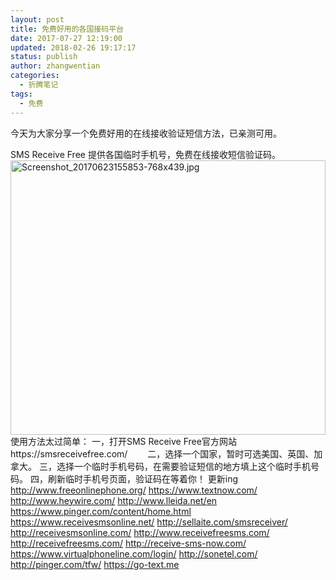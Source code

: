 ```yaml
---
layout: post
title: 免费好用的各国接码平台
date: 2017-07-27 12:19:00
updated: 2018-02-26 19:17:17
status: publish
author: zhangwentian
categories: 
  - 折腾笔记
tags: 
  - 免费
---
```


今天为大家分享一个免费好用的在线接收验证短信方法，已亲测可用。

SMS Receive Free 提供各国临时手机号，免费在线接收短信验证码。
<a target="_blank" href="https://xtboke.cn/content/uploadfile/201707/01071501129482.jpg" id="ematt:87"><img src="https://xtboke.cn/content/uploadfile/201707/01071501129482.jpg" title="点击查看原图" alt="Screenshot_20170623155853-768x439.jpg" border="0" width="100%" height="439" /></a>
使用方法太过简单：
一，打开SMS Receive Free官方网站https://smsreceivefree.com/&emsp;&emsp;
二，选择一个国家，暂时可选美国、英国、加拿大。
三，选择一个临时手机号码，在需要验证短信的地方填上这个临时手机号码。
四，刷新临时手机号页面，验证码在等着你！
更新ing
http://www.freeonlinephone.org/
https://www.textnow.com/
http://www.heywire.com/
http://www.lleida.net/en
https://www.pinger.com/content/home.html
https://www.receivesmsonline.net/
http://sellaite.com/smsreceiver/
http://receivesmsonline.com/
http://www.receivefreesms.com/
http://receivefreesms.com/
http://receive-sms-now.com/
https://www.virtualphoneline.com/login/
http://sonetel.com/
http://pinger.com/tfw/
https://go-text.me